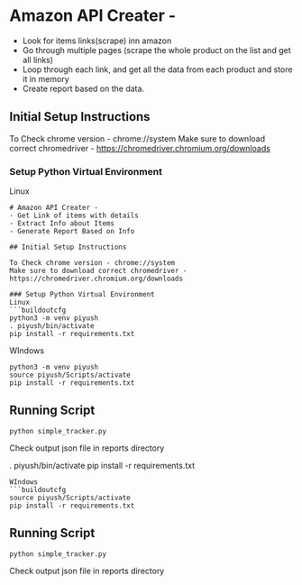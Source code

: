 # Amazon API Creater -
- Look for items links(scrape) inn amazon
- Go through multiple pages (scrape the whole product on the list and get all links)
- Loop through each link, and get all the data from each product  and store it in memory
- Create report based on the data.

## Initial Setup Instructions

To Check chrome version - chrome://system
Make sure to download correct chromedriver - https://chromedriver.chromium.org/downloads

### Setup Python Virtual Environment
Linux
```buildoutcfg
# Amazon API Creater -
- Get Link of items with details
- Extract Info about Items
- Generate Report Based on Info

## Initial Setup Instructions

To Check chrome version - chrome://system
Make sure to download correct chromedriver - https://chromedriver.chromium.org/downloads

### Setup Python Virtual Environment
Linux
```buildoutcfg
python3 -m venv piyush
. piyush/bin/activate
pip install -r requirements.txt
```
WIndows
```buildoutcfg
python3 -m venv piyush
source piyush/Scripts/activate
pip install -r requirements.txt
```
## Running Script

```buildoutcfg
python simple_tracker.py
```
Check output json file in reports directory


. piyush/bin/activate
pip install -r requirements.txt
```
WIndows
```buildoutcfg
source piyush/Scripts/activate
pip install -r requirements.txt
```
## Running Script

```buildoutcfg
python simple_tracker.py
```
Check output json file in reports directory

